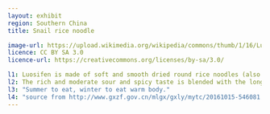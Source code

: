 ```yaml
---
layout: exhibit
region: Southern China
title: Snail rice noodle

image-url: https://upload.wikimedia.org/wikipedia/commons/thumb/1/16/Luosifen_at_Guangya%2C_Liuzhou_%2820190420141814%29.jpg/1920px-Luosifen_at_Guangya%2C_Liuzhou_%2820190420141814%29.jpg
licence: CC BY SA 3.0
licence-url: https://creativecommons.org/licenses/by-sa/3.0/

l1: Luosifen is made of soft and smooth dried round rice noodles (also known as dried cut noodles), with sour bamboo shoots, fungus, peanuts, fried beancurd, green vegetables and chili oil (soup).
l2: The rich and moderate sour and spicy taste is blended with the long-stewed luosifen soup, which is sour, spicy and delicious.
l3: "Summer to eat, winter to eat warm body."
l4: "source from http://www.gxzf.gov.cn/mlgx/gxly/mytc/20161015-546081.shtml"
---
```

